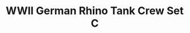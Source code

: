 ---
title: "WWII German Rhino Tank Crew Set C"
price: 3400.0
desc: ""
img_path: "/assets/img/ZL AT-009.jpg"
brand: AK
available: true
special_offer: false
new: false
soon: false
cat: "Plasticne-Makete"
subcat: "PM-OSTALO"
subsubcat: ""
sifra: "ZL AT-009"
---